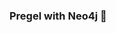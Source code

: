 ### Pregel with Neo4j 🚀
































































































































 
























